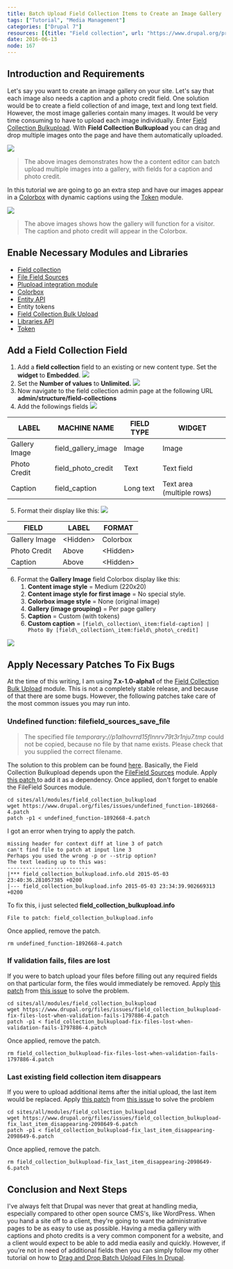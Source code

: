 ```yaml
---
title: Batch Upload Field Collection Items to Create an Image Gallery
tags: ["Tutorial", "Media Management"]
categories: ["Drupal 7"]
resources: [{title: "Field collection", url: "https://www.drupal.org/project/field_collection"}, {title: "Field Collection Bulkupload", url: "https://www.drupal.org/project/field_collection_bulkupload"}, {title: "FileField Sources", url: "https://www.drupal.org/project/filefield_sources"}, {title: "Plupload integration", url: "https://www.drupal.org/project/plupload"}, {title: "Entity API", url: "https://www.drupal.org/project/entity"}, {title: "Colorbox", url: "https://www.drupal.org/project/colorbox"}, {title: "Token", url: "https://www.drupal.org/project/token"}, {title: "Libraries API", url: "https://www.drupal.org/project/libraries"}]
date: 2016-06-13
node: 167
---
```

 
## Introduction and Requirements

Let's say you want to create an image gallery on your site. Let's say that each image also needs a caption and a photo credit field. One solution would be to create a field collection of and image, text and long text field. However, the most image galleries contain many images. It would be very time consuming to have to upload each image individually. Enter [Field Collection Bulkupload](https://www.drupal.org/project/field_collection_bulkupload). With  **Field Collection Bulkupload**  you can drag and drop multiple images onto the page and have them automatically uploaded.

![](/assets/images/posts/batch-upload-field-collection-items-create-image-gallery/field-collection-batch-upload.gif)

> The above images demonstrates how the a content editor can batch upload multiple images into a gallery, with fields for a caption and photo credit.

In this tutorial we are going to go an extra step and have our images appear in a [Colorbox](https://www.drupal.org/project/colorbox) with dynamic captions using the [Token](https://www.drupal.org/project/token) module.

![](/assets/images/posts/batch-upload-field-collection-items-create-image-gallery/field-collection-batch-upload-2.gif)

> The above images shows how the gallery will function for a visitor. The caption and photo credit will appear in the Colorbox.

## Enable Necessary Modules and Libraries

- [Field collection](https://www.drupal.org/project/field_collection)
- [File Field Sources](https://www.drupal.org/project/filefield_sources)
- [Plupload integration module](https://www.drupal.org/project/plupload)
- [Colorbox](https://www.drupal.org/project/colorbox)
- [Entity API](https://www.drupal.org/project/entity)
- Entity tokens
- [Field Collection Bulk Upload](https://www.drupal.org/project/field_collection_bulkupload)
- [Libraries API](https://www.drupal.org/project/libraries)
- [Token](https://www.drupal.org/project/token)

## Add a Field Collection Field

1. Add a  **field collection** field to an existing or new content type. Set the  **widget**  to **Embedded**.
![](/assets/images/posts/batch-upload-field-collection-items-create-image-gallery/1-1-2.png)
2. Set the  **Number of values**  to **Unlimited.**
![](/assets/images/posts/batch-upload-field-collection-items-create-image-gallery/1-2-1.png)
3. Now navigate to the field collection admin page at the following URL **admin/structure/field-collections**
4. Add the followings fields
![](/assets/images/posts/batch-upload-field-collection-items-create-image-gallery/1-3-1.png)

| **LABEL** | **MACHINE NAME** | **FIELD TYPE** | **WIDGET** |
| --------- | ---------------- | -------------- | ---------- |
| Gallery Image | field\_gallery\_image | Image | Image |
| Photo Credit | field\_photo\_credit | Text | Text field |
| Caption | field\_caption | Long text | Text area (multiple rows) |

5. Format their display like this:
![](/assets/images/posts/batch-upload-field-collection-items-create-image-gallery/1-4-0.png)

| **FIELD** | **LABEL** | **FORMAT** |
| --------- | --------- | ---------- |
| Gallery Image | \<Hidden\> | Colorbox |
| Photo Credit | Above | \<Hidden\> |
| Caption | Above | \<Hidden\> |

6. Format the  **Gallery Image** field Colorbox display like this:
    1. **Content image style** = Medium (220x20)
    1. **Content image style for first image** = No special style.
    1. **Colorbox image style** = None (original image)
    1. **Gallery (image grouping)** = Per page gallery
    1. **Caption** = Custom (with tokens)
    1. **​Custom caption** = `[field\_collection\_item:field-caption] | Photo By [field\_collection\_item:field\_photo\_credit]`

![](/assets/images/posts/batch-upload-field-collection-items-create-image-gallery/1-5-0.png)

## Apply Necessary Patches To Fix Bugs

At the time of this writing, I am using  **7.x-1.0-alpha1**  of the [Field Collection Bulk Upload](https://www.drupal.org/project/field_collection_bulkupload) module. This is not a completely stable release, and because of that there are some bugs. However, the following patches take care of the most common issues you may run into.

### Undefined function: filefield\_sources\_save\_file

> The specified file _temporary://p1alhovrrd15flnnrv79t3r1nju7.tmp_ could not be copied, because no file by that name exists. Please check that you supplied the correct filename.

The solution to this problem can be found [here](https://www.drupal.org/node/1892668#comment-9887597). Basically, the Field Collection Bulkupload depends upon the [FileField Sources](https://www.drupal.org/project/filefield_sources) module. Apply [this patch ](https://www.drupal.org/files/issues/undefined_function-1892668-4.patch)to add it as a dependency. Once applied, don't forget to enable the FileField Sources module. 

    cd sites/all/modules/field_collection_bulkupload
    ​wget https://www.drupal.org/files/issues/undefined_function-1892668-4.patch
    patch -p1 < undefined_function-1892668-4.patch

I got an error when trying to apply the patch.

    missing header for context diff at line 3 of patch
    can't find file to patch at input line 3
    Perhaps you used the wrong -p or --strip option?
    The text leading up to this was:
    --------------------------
    |*** field_collection_bulkupload.info.old 2015-05-03 23:40:36.281057385 +0200
    |--- field_collection_bulkupload.info 2015-05-03 23:34:39.902669313 +0200

To fix this, i just selected  **field\_collection\_bulkupload.info**

    File to patch: field_collection_bulkupload.info

Once applied, remove the patch.

    rm undefined_function-1892668-4.patch

### If validation fails, files are lost

If you were to batch upload your files before filling out any required fields on that particular form, the files would immediately be removed. Apply [this patch](https://www.drupal.org/files/issues/field_collection_bulkupload-fix-files-lost-when-validation-fails-1797886-4.patch) from [this issue](https://www.drupal.org/node/1797886#comment-8577413) to solve the problem.

    cd sites/all/modules/field_collection_bulkupload
    ​wget https://www.drupal.org/files/issues/field_collection_bulkupload-fix-files-lost-when-validation-fails-1797886-4.patch
    patch -p1 < field_collection_bulkupload-fix-files-lost-when-validation-fails-1797886-4.patch

Once applied, remove the patch.

    rm field_collection_bulkupload-fix-files-lost-when-validation-fails-1797886-4.patch

### Last existing field collection item disappears

If you were to upload additional items after the initial upload, the last item would be replaced. Apply [this patch](https://www.drupal.org/files/issues/field_collection_bulkupload-fix_last_item_disappearing-2098649-6.patch) from [this issue](https://www.drupal.org/node/2098649#comment-8569763) to solve the problem

    cd sites/all/modules/field_collection_bulkupload
    wget https://www.drupal.org/files/issues/field_collection_bulkupload-fix_last_item_disappearing-2098649-6.patch
    patch -p1 < field_collection_bulkupload-fix_last_item_disappearing-2098649-6.patch

Once applied, remove the patch.

    rm field_collection_bulkupload-fix_last_item_disappearing-2098649-6.patch

## Conclusion and Next Steps

I've always felt that Drupal was never that great at handling media, especially compared to other open source CMS's, like WordPress. When you hand a site off to a client, they're going to want the administrative pages to be as easy to use as possible. Having a media gallery with captions and photo credits is a very common component for a website, and a client would expect to be able to add media easily and quickly. However, if you're not in need of additional fields then you can simply follow my other tutorial on how to [Drag and Drop Batch Upload Files In Drupal](/blog/drag-and-drop-batch-upload-files-drupal).